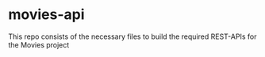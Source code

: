 # movies-api
This repo consists of the necessary files to build the required REST-APIs for the Movies project
